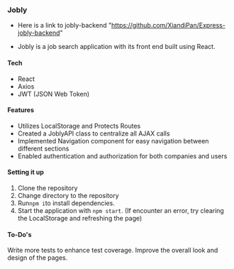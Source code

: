 
### Jobly
- Here is a link to jobly-backend "https://github.com/XiandiPan/Express-jobly-backend"

- Jobly is a job search application with its front end built using React.

#### Tech

- React
- Axios
- JWT (JSON Web Token)

#### Features

- Utilizes LocalStorage and Protects Routes
- Created a JoblyAPI class to centralize all AJAX calls
- Implemented Navigation component for easy navigation between different sections
- Enabled authentication and authorization for both companies and users

  
#### Setting it up
 
1. Clone the repository
2. Change directory to the repository
1. Run` npm i `to install dependencies.
2. Start the application with `npm start`.
(If encounter an error, try clearing the LocalStorage and refreshing the page)

#### To-Do's

Write more tests to enhance test coverage.
Improve the overall look and design of the pages.
